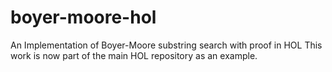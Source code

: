 # boyer-moore-hol
An Implementation of Boyer-Moore substring search with proof in HOL
This work is now part of the main HOL repository as an example.
